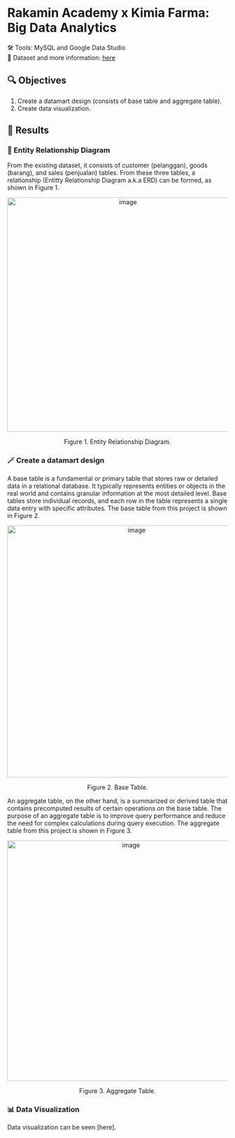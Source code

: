 # Rakamin Academy x Kimia Farma: Big Data Analytics 
🛠️ Tools: MySQL and Google Data Studio <br>
📑 Dataset and more information: [here](https://www.rakamin.com/virtual-internship-experience/kimiafarma-big-data-analytics-virtual-internship-program)

## 🔍 Objectives
1. Create a datamart design (consists of base table and aggregate table).
2. Create data visualization.

## 🙌 Results
### 🔄️ Entity Relationship Diagram
From the existing dataset, it consists of customer (pelanggan), goods (barang), and sales (penjualan) tables. From these three tables, a relationship (Entitty Relationship Diagram a.k.a ERD) can be formed, as shown in Figure 1. <br>
<p align="center">
<img width="536" alt="image" src="https://github.com/ramadhanakirana/Big-Data-Analytics-Rakamin/assets/102908444/876f9714-1e03-4dcf-a4f0-c4518e8bbb6d">
</p>
<p align="center">Figure 1. Entity Relationship Diagram.</p>

### 🪄 Create a datamart design
  A base table is a fundamental or primary table that stores raw or detailed data in a relational database. It typically represents entities or objects in the real world and contains granular information at the most detailed level. Base tables store individual records, and each row in the table represents a single data entry with specific attributes. The base table from this project is shown in Figure 2. <br>
<p align="center">
<img width="576" alt="image" src="https://github.com/ramadhanakirana/Big-Data-Analytics-Rakamin/assets/102908444/4d70ecb1-45bf-4751-8508-efa31f9a97b4">
</p> 
<p align="center">Figure 2. Base Table.</p>
  An aggregate table, on the other hand, is a summarized or derived table that contains precomputed results of certain operations on the base table. The purpose of an aggregate table is to improve query performance and reduce the need for complex calculations during query execution. The aggregate table from this project is shown in Figure 3. <br>
<p align="center">
<img width="550" alt="image" src="https://github.com/ramadhanakirana/Big-Data-Analytics-Rakamin/assets/102908444/2ddf194e-c5fc-4516-ae32-6684684f5dc1">
</p> 
<p align="center">Figure 3. Aggregate Table.</p>

### 📊 Data Visualization
Data visualization can be seen [here].
